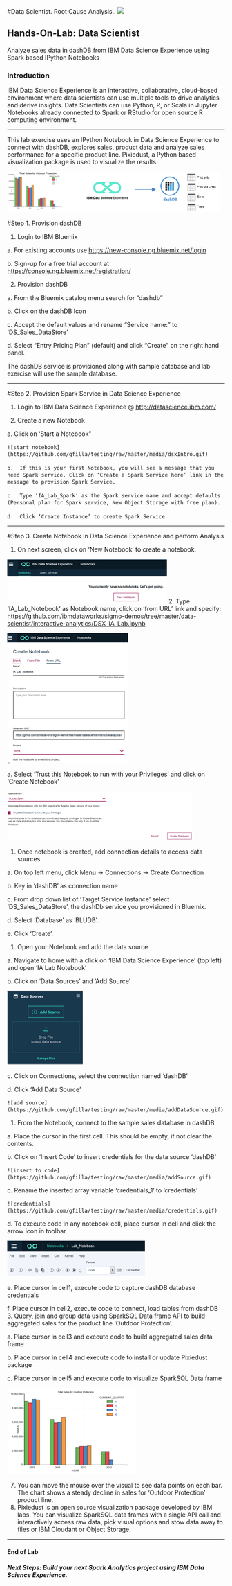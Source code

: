 #Data Scientist. Root Cause Analysis..
[<img src="https://github.com/ibmdataworks/datafirst/raw/master/datascientist/media/DSE2E1.png">](https://github.com/ibmdataworks/datafirst/tree/master/datascientist/interactive-analytics/)



## Hands-On-Lab: Data Scientist

Analyze sales data in dashDB from IBM Data Science Experience using Spark based IPython Notebooks

### Introduction

IBM Data Science Experience is an interactive, collaborative, cloud-based environment where data scientists can use multiple tools to drive analytics and derive insights. Data Scientists can use Python, R, or Scala in Jupyter Notebooks already connected to Spark or RStudio for open source R computing environment.

---

This lab exercise uses an IPython Notebook in Data Science Experience to connect with dashDB, explores sales, product data and analyze sales performance for a specific product line. Pixiedust, a Python based visualization package is used to visualize the results.

![overview](https://github.com/gfilla/testing/raw/master/media/overview.gif)


#Step 1. Provision dashDB

1.	Login to IBM Bluemix

  a.	For existing accounts use  https://new-console.ng.bluemix.net/login

  b.	Sign-up for a free trial account at https://console.ng.bluemix.net/registration/

2.	Provision dashDB

  a.	From the Bluemix catalog menu search for “dashdb”

  b.	Click on the dashDB Icon

  c.	Accept the default values and rename “Service name:” to ‘DS_Sales_DataStore’

  d.	Select “Entry Pricing Plan” (default) and click “Create” on the right hand panel.

The dashDB service is provisioned along with sample database and lab exercise will use the sample database.

---
#Step 2. Provision Spark Service in Data Science Experience

1.	Login to IBM Data Science Experience @ http://datascience.ibm.com/

2.	Create a new Notebook

  a.	Click on ‘Start a Notebook”

    ![start notebook](https://github.com/gfilla/testing/raw/master/media/dsxIntro.gif)

    b.	If this is your first Notebook, you will see a message that you need Spark service. Click on ‘Create a Spark Service here’ link in the message to provision Spark Service.

    c. 	Type ‘IA_Lab_Spark’ as the Spark service name and accept defaults (Personal plan for Spark service, New Object Storage with free plan).

    d.	Click ‘Create Instance’ to create Spark Service.

---
#Step 3. Create Notebook in Data Science Experience and perform Analysis

1. On next screen, click on ‘New Notebook’ to create a notebook.

 ![new notebook](https://github.com/gfilla/testing/raw/master/media/newNotebook.gif)
2. Type ‘IA_Lab_Notebook’ as Notebook name, click on ‘from URL’ link and specify:  https://github.com/ibmdataworks/sigmo-demos/tree/master/data-scientist/interactive-analytics/DSX_IA_Lab.ipynb

 ![start notebook](https://github.com/gfilla/testing/raw/master/media/createNotebook.gif)

  a.	 Select ‘Trust this Notebook to run with your Privileges’ and click on ‘Create Notebook’
  
 ![trust notebook](https://github.com/gfilla/testing/raw/master/media/sparkService.gif)
1. Once notebook is created, add connection details to access data sources.

  a.	On top left menu, click Menu -> Connections -> Create Connection

  b.	Key in ‘dashDB’ as connection name

  c.	From drop down list of ‘Target Service Instance’ select ‘DS_Sales_DataStore’, the dashDb service you provisioned in Bluemix.

  d.	Select ‘Database’ as ‘BLUDB’.

  e.	Click ‘Create’.

1.	Open your Notebook and add the data source

  a.	Navigate to home with a click on ‘IBM Data Science Experience’ (top left) and open ‘IA Lab Notebook’

  b. 	Click on ‘Data Sources’ and ‘Add Source’

  ![Navigation for notebook](https://github.com/gfilla/testing/raw/master/media/dragDrop.gif)

  c.	Click on Connections, select the connection named ‘dashDB’

  d.	Click ‘Add Data Source’

    ![add source](https://github.com/gfilla/testing/raw/master/media/addDataSource.gif)
1.	From the Notebook, connect to the sample sales database in dashDB

  a.	Place the cursor in the first cell. This should be empty, if not clear the contents.

  b.	Click on ‘Insert Code’  to insert credentials for the data source ‘dashDB’

    ![insert to code](https://github.com/gfilla/testing/raw/master/media/addSource.gif)

  c.	Rename the inserted array variable ‘credentials_1’  to ‘credentials’

    ![credentials](https://github.com/gfilla/testing/raw/master/media/credentials.gif)

  d.	To execute code in any notebook cell, place cursor in cell and click the arrow icon in toolbar

  ![execute in notebook](https://github.com/gfilla/testing/raw/master/media/notebookNav.gif)

  e.	Place cursor in cell1, execute code to capture dashDB database credentials

  f.	Place cursor in cell2, execute code to connect, load tables from dashDB
3.	Query, join and group data using SparkSQL Data frame API to build aggregated sales for the product line ‘Outdoor Protection’.

  a.	Place cursor in cell3 and execute code to build aggregated sales data frame

  b.	Place cursor in cell4 and execute code to install or update Pixiedust package

  c.	Place cursor in cell5 and execute code to  visualize SparkSQL Data frame

  ![execute in notebook](https://github.com/gfilla/testing/raw/master/media/finalViz.gif)

7.	You can move the mouse over the visual to see data points on each bar. The chart shows a steady decline in sales for ‘Outdoor Protection’ product line.
8.	Pixiedust is an open source visualization package developed by IBM labs. You can visualize SparkSQL data frames with a single API call and interactively access raw data, pick visual options and stow data away to files or IBM Cloudant or Object Storage.

--- 
#### End of Lab

##### Next Steps: Build your next Spark Analytics project using IBM Data Science Experience.

